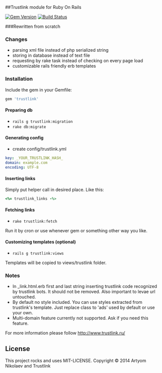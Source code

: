 ##Trustlink module for Ruby On Rails

[![Gem Version](https://badge.fury.io/rb/trustlink.png)](http://badge.fury.io/rb/trustlink)
[![Build Status](https://travis-ci.org/iRet/trustlink.png?branch=master)](https://travis-ci.org/iRet/trustlink)

###Rewritten from scratch

### Changes
* parsing xml file instead of php serialized string
* storing in database instead of text file
* requesting by rake task instead of checking on every page load
* customizable rails friendly erb templates

### Installation
Include the gem in your Gemfile:
```ruby
gem 'trustlink'
```

#### Preparing db
* `rails g trustlink:migration`
* `rake db:migrate`

#### Generating config
* create config/trustlink.yml
```yml
key: _YOUR_TRUSTLINK_HASH_
domain: example.com
encoding: UTF-8
```

#### Inserting links
Simply put helper call in desired place. Like this:
```ruby
<%= trustlink_links -%>
```

#### Fetching links
* `rake trustlink:fetch`

Run it by cron or use whenever gem or something other way you like.

#### Customizing templates (optional)
* `rails g trustlink:views`

Templates will be copied to views/trustlink folder.

### Notes
* In _link.html.erb first and last string inserting trustlink code recognized by trustlink bots. It should not be removed. Also important to levae url untouched.
* By default no style included. You can use styles extracted from trustlink's template. Just replace class to 'ads' used by default or use your own.
* Multi-domain feature currently not supported. Ask if you need this feature.

For more information please follow http://www.trustlink.ru/

License
-------
This project rocks and uses MIT-LICENSE.
Copyright © 2014 Artyom Nikolaev and Trustlink
